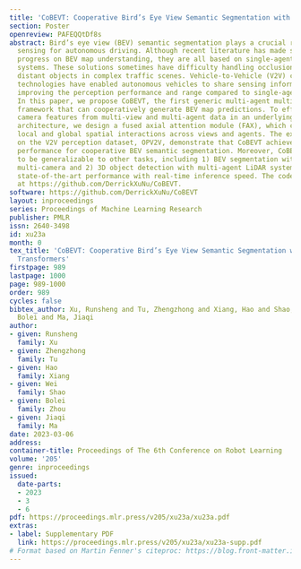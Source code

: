 ```yaml
---
title: 'CoBEVT: Cooperative Bird’s Eye View Semantic Segmentation with Sparse Transformers'
section: Poster
openreview: PAFEQQtDf8s
abstract: Bird’s eye view (BEV) semantic segmentation plays a crucial role in spatial
  sensing for autonomous driving. Although recent literature has made significant
  progress on BEV map understanding, they are all based on single-agent camera-based
  systems. These solutions sometimes have difficulty handling occlusions or detecting
  distant objects in complex traffic scenes. Vehicle-to-Vehicle (V2V) communication
  technologies have enabled autonomous vehicles to share sensing information, dramatically
  improving the perception performance and range compared to single-agent systems.
  In this paper, we propose CoBEVT, the first generic multi-agent multi-camera perception
  framework that can cooperatively generate BEV map predictions. To efficiently fuse
  camera features from multi-view and multi-agent data in an underlying Transformer
  architecture, we design a fused axial attention module (FAX), which captures sparsely
  local and global spatial interactions across views and agents. The extensive experiments
  on the V2V perception dataset, OPV2V, demonstrate that CoBEVT achieves state-of-the-art
  performance for cooperative BEV semantic segmentation. Moreover, CoBEVT is shown
  to be generalizable to other tasks, including 1) BEV segmentation with single-agent
  multi-camera and 2) 3D object detection with multi-agent LiDAR systems, achieving
  state-of-the-art performance with real-time inference speed. The code is available
  at https://github.com/DerrickXuNu/CoBEVT.
software: https://github.com/DerrickXuNu/CoBEVT
layout: inproceedings
series: Proceedings of Machine Learning Research
publisher: PMLR
issn: 2640-3498
id: xu23a
month: 0
tex_title: 'CoBEVT: Cooperative Bird’s Eye View Semantic Segmentation with Sparse
  Transformers'
firstpage: 989
lastpage: 1000
page: 989-1000
order: 989
cycles: false
bibtex_author: Xu, Runsheng and Tu, Zhengzhong and Xiang, Hao and Shao, Wei and Zhou,
  Bolei and Ma, Jiaqi
author:
- given: Runsheng
  family: Xu
- given: Zhengzhong
  family: Tu
- given: Hao
  family: Xiang
- given: Wei
  family: Shao
- given: Bolei
  family: Zhou
- given: Jiaqi
  family: Ma
date: 2023-03-06
address:
container-title: Proceedings of The 6th Conference on Robot Learning
volume: '205'
genre: inproceedings
issued:
  date-parts:
  - 2023
  - 3
  - 6
pdf: https://proceedings.mlr.press/v205/xu23a/xu23a.pdf
extras:
- label: Supplementary PDF
  link: https://proceedings.mlr.press/v205/xu23a/xu23a-supp.pdf
# Format based on Martin Fenner's citeproc: https://blog.front-matter.io/posts/citeproc-yaml-for-bibliographies/
---
```

